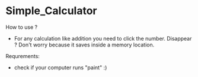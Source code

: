 # Simple_Calculator

How to use ?
- For any calculation like addition you need to click the number. Disappear ? Don't worry because it saves inside a memory location.

Requrements:
- check if your computer runs "paint" :)
